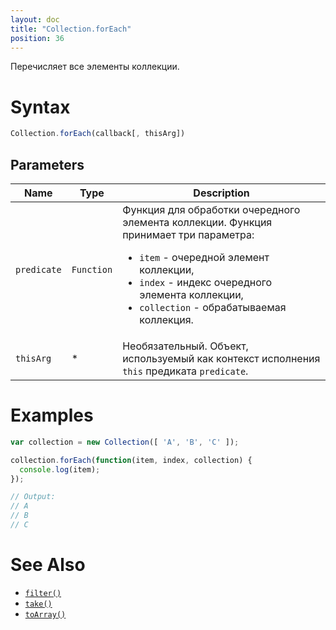 ```yaml
---
layout: doc
title: "Collection.forEach"
position: 36
---
```


Перечисляет все элементы коллекции.

# Syntax

```js
Collection.forEach(callback[, thisArg])
```

## Parameters

|Name|Type|Description|
|----|----|-----------|
|`predicate`|`Function`|Функция для обработки очередного элемента коллекции. Функция принимает три параметра: <ul><li>`item` - очередной элемент коллекции, </li><li>`index` - индекс очередного элемента коллекции, </li><li>`collection` - обрабатываемая коллекция.</li></ul>|
|`thisArg`|&#42;|Необязательный. Объект, используемый как контекст исполнения `this` предиката `predicate`.|

# Examples

```js
var collection = new Collection([ 'A', 'B', 'C' ]);

collection.forEach(function(item, index, collection) {
  console.log(item);
});

// Output:
// A
// B
// C
```

# See Also

* [`filter()`](../Collection.filter/)
* [`take()`](../Collection.take/)
* [`toArray()`](../Collection.toArray/)
